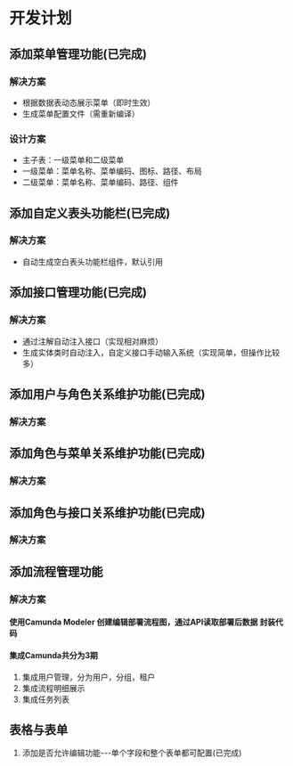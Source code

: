 # 开发计划

## 添加菜单管理功能(已完成)

### 解决方案

- 根据数据表动态展示菜单（即时生效）
- 生成菜单配置文件（需重新编译）

### 设计方案

- 主子表：一级菜单和二级菜单
- 一级菜单：菜单名称、菜单编码、图标、路径、布局
- 二级菜单：菜单名称、菜单编码、路径、组件

## 添加自定义表头功能栏(已完成)

### 解决方案

- 自动生成空白表头功能栏组件，默认引用

## 添加接口管理功能(已完成)

### 解决方案

- 通过注解自动注入接口（实现相对麻烦）
- 生成实体类时自动注入，自定义接口手动输入系统（实现简单，但操作比较多）

## 添加用户与角色关系维护功能(已完成)

### 解决方案

## 添加角色与菜单关系维护功能(已完成)

### 解决方案

## 添加角色与接口关系维护功能(已完成)

### 解决方案

## 添加流程管理功能

### 解决方案

#### 使用Camunda Modeler 创建编辑部署流程图，通过API读取部署后数据 封装代码

#### 集成Camunda共分为3期

1. 集成用户管理，分为用户，分组，租户
2. 集成流程明细展示
3. 集成任务列表

## 表格与表单

1. 添加是否允许编辑功能---单个字段和整个表单都可配置(已完成)